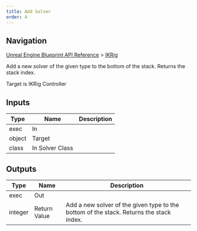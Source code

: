 ```yaml
---
title: Add Solver
order: 4
---
```

## Navigation

[Unreal Engine Blueprint API Reference](https://dev.epicgames.com/documentation/en-us/unreal-engine/BlueprintAPI) > [IKRig](https://dev.epicgames.com/documentation/en-us/unreal-engine/BlueprintAPI/IKRig)

Add a new solver of the given type to the bottom of the stack. Returns the stack index.

Target is IKRig Controller

## Inputs

| Type | Name | Description |
| --- | --- | --- |
| exec | In |  |
| object | Target |  |
| class | In Solver Class |  |

## Outputs

| Type | Name | Description |
| --- | --- | --- |
| exec | Out |  |
| integer | Return Value | Add a new solver of the given type to the bottom of the stack. Returns the stack index. |
